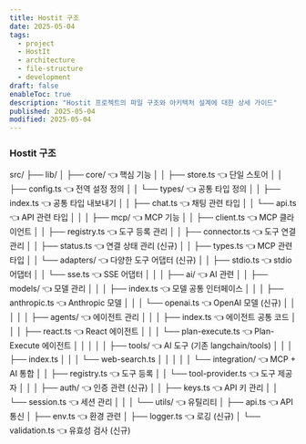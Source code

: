 ```yaml
---
title: Hostit 구조
date: 2025-05-04
tags:
  - project
  - HostIt
  - architecture
  - file-structure
  - development
draft: false
enableToc: true
description: "Hostit 프로젝트의 파일 구조와 아키텍처 설계에 대한 상세 가이드"
published: 2025-05-04
modified: 2025-05-04
---
```


### Hostit 구조
src/
├── lib/
│   ├── core/                        👈 핵심 기능
│   │   ├── store.ts                 👈 단일 스토어
│   │   ├── config.ts                👈 전역 설정 정의
│   │   └── types/                   👈 공통 타입 정의
│   │       ├── index.ts             👈 공통 타입 내보내기
│   │       ├── chat.ts              👈 채팅 관련 타입
│   │       └── api.ts               👈 API 관련 타입
│   │
│   ├── mcp/                         👈 MCP 기능
│   │   ├── client.ts                👈 MCP 클라이언트
│   │   ├── registry.ts              👈 도구 등록 관리
│   │   ├── connector.ts             👈 도구 연결 관리 
│   │   ├── status.ts                👈 연결 상태 관리 (신규)
│   │   ├── types.ts                 👈 MCP 관련 타입
│   │   └── adapters/                👈 다양한 도구 어댑터 (신규)
│   │       ├── stdio.ts             👈 stdio 어댑터
│   │       └── sse.ts               👈 SSE 어댑터
│   │
│   ├── ai/                          👈 AI 관련
│   │   ├── models/                  👈 모델 관리
│   │   │   ├── index.ts             👈 모델 공통 인터페이스
│   │   │   ├── anthropic.ts         👈 Anthropic 모델
│   │   │   └── openai.ts            👈 OpenAI 모델 (신규)
│   │   │
│   │   ├── agents/                  👈 에이전트 관리
│   │   │   ├── index.ts             👈 에이전트 공통 코드
│   │   │   ├── react.ts             👈 React 에이전트
│   │   │   └── plan-execute.ts      👈 Plan-Execute 에이전트
│   │   │
│   │   ├── tools/                   👈 AI 도구 (기존 langchain/tools)
│   │   │   ├── index.ts
│   │   │   └── web-search.ts
│   │   │
│   │   └── integration/             👈 MCP + AI 통합
│   │       ├── registry.ts          👈 도구 등록
│   │       └── tool-provider.ts     👈 도구 제공자
│   │
│   ├── auth/                        👈 인증 관련 (신규)
│   │   ├── keys.ts                  👈 API 키 관리
│   │   └── session.ts               👈 세션 관리
│   │
│   └── utils/                       👈 유틸리티
│       ├── api.ts                   👈 API 통신
│       ├── env.ts                   👈 환경 관련
│       ├── logger.ts                👈 로깅 (신규)
│       └── validation.ts            👈 유효성 검사 (신규)
